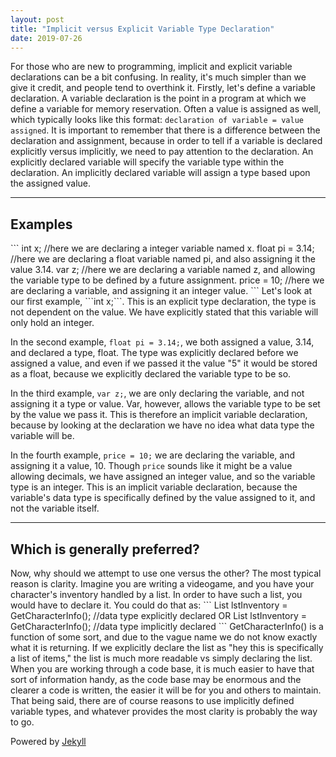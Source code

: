 ```yaml
---
layout: post
title: "Implicit versus Explicit Variable Type Declaration"
date: 2019-07-26
---
```


For those who are new to programming, implicit and explicit variable declarations can be a bit confusing. In reality, it's much simpler than we give it credit, and people tend to overthink it. Firstly, let's define a variable declaration. A variable declaration is the point in a program at which we define a variable for memory reservation. Often a value is assigned as well, which typically looks like this format: ```declaration of variable = value assigned```. It is important to remember that there is a difference between the declaration and assignment, because in order to tell if a variable is declared explicitly versus implicitly, we need to pay attention to the declaration. An explicitly declared variable will specify the variable type within the declaration. An implicitly declared variable will assign a type based upon the assigned value. 
<hr>
<h2>Examples</h2>
```  
int x; //here we are declaring a integer variable named x.  
float pi = 3.14; //here we are declaring a float variable named pi, and also assigning it the value 3.14.  
var z; //here we are declaring a variable named z, and allowing the variable type to be defined by a future assignment.  
price = 10; //here we are declaring a variable, and assigning it an integer value.  
```  
Let's look at our first example, ```int x;```. This is an explicit type declaration, the type is not dependent on the value. We have explicitly stated that this variable will only hold an integer.  

In the second example, ```float pi = 3.14;```, we both assigned a value, 3.14, and declared a type, float. The type was explicitly declared before we assigned a value, and even if we passed it the value "5" it would be stored as a float, because we explicitly declared the variable type to be so.  

In the third example, ```var z;```, we are only declaring the variable, and not assigning it a type or value. Var, however, allows the variable type to be set by the value we pass it. This is therefore an implicit variable declaration, because by looking at the declaration we have no idea what data type the variable will be.  

In the fourth example, ```price = 10;``` we are declaring the variable, and assigning it a value, 10. Though ```price``` sounds like it might be a value allowing decimals, we have assigned an integer value, and so the variable type is an integer. This is an implicit variable declaration, because the variable's data type is specifically defined by the value assigned to it, and not the variable itself.  
<hr>
<h2>Which is generally preferred?</h2>
Now, why should we attempt to use one versus the other? The most typical reason is clarity. Imagine you are writing a videogame, and you have your character's inventory handled by a list. In order to have such a list, you would have to declare it. You could do that as:  
```  
List <items> lstInventory = GetCharacterInfo(); //data type explicitly declared  
  OR  
List lstInventory = GetCharacterInfo(); //data type implicitly declared
```  
GetCharacterInfo() is a function of some sort, and due to the vague name we do not know exactly what it is returning. If we explicitly declare the list as "hey this is specifically a list of items," the list is much more readable vs simply declaring the list. When you are working through a code base, it is much easier to have that sort of information handy, as the code base may be enormous and the clearer a code is written, the easier it will be for you and others to maintain. That being said, there are of course reasons to use implicitly defined variable types, and whatever provides the most clarity is probably the way to go.  

Powered by [Jekyll](http://jekyllrb.com)
